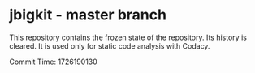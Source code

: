 # jbigkit - master branch

This repository contains the frozen state of the repository.
Its history is cleared. It is used only for static code
analysis with Codacy.

Commit Time: 1726190130